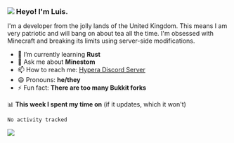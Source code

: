 <h3 style="margin: auto;"><img src="https://avatars.githubusercontent.com/u/39528861?s=48&v=4" ></img> Heyo! I'm Luis.</h3>

I'm a developer from the jolly lands of the United Kingdom. This means I am very patriotic and will bang on about tea all the time. I'm obsessed with Minecraft and breaking its limits using server-side modifications.

- 🌱 I’m currently learning **Rust**
- 💬 Ask me about **Minestom**
- 📫 How to reach me: [Hypera Discord Server](https://discord.hypera.dev)
- 😄 Pronouns: **he/they**
- ⚡ Fun fact: **There are too many Bukkit forks**

📊 **This week I spent my time on** (if it updates, which it won't)
<!--START_SECTION:waka-->

```text
No activity tracked
```

<!--END_SECTION:waka-->

<a href="https://sllcoding.dev"><img src="https://github-readme-stats.vercel.app/api?username=SLLCoding&show_icons=true&theme=great-gatsby" /></a>
